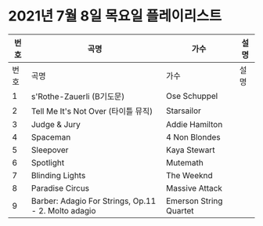 # 2021년 7월 8일 목요일 플레이리스트

| 번호 | 곡명 | 가수 | 설명 |
|------|------|------|------|
| 번호 | 곡명 | 가수 | 설명 |
| 1 | s'Rothe-Zauerli (B기도문) | Ose Schuppel |  |
| 2 | Tell Me It's Not Over (타이틀 뮤직) | Starsailor |  |
| 3 | Judge & Jury | Addie Hamilton |  |
| 4 | Spaceman | 4 Non Blondes |  |
| 5 | Sleepover | Kaya Stewart |  |
| 6 | Spotlight | Mutemath |  |
| 7 | Blinding Lights | The Weeknd |  |
| 8 | Paradise Circus | Massive Attack |  |
| 9 | Barber: Adagio For Strings, Op.11 - 2. Molto adagio | Emerson String Quartet |  |
